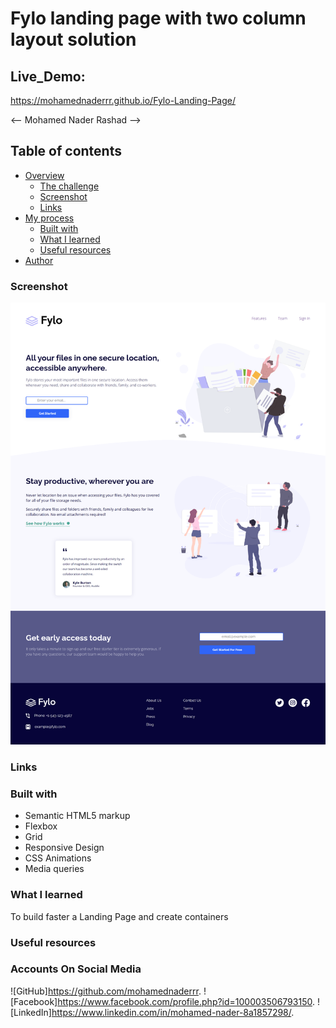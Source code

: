# Fylo landing page with two column layout solution

## Live_Demo:
https://mohamednaderrr.github.io/Fylo-Landing-Page/

<-- Mohamed Nader Rashad -->

## Table of contents

- [Overview](#overview)
  - [The challenge](#the-challenge)
  - [Screenshot](#screenshot)
  - [Links](#links)
- [My process](#my-process)
  - [Built with](#built-with)
  - [What I learned](#what-i-learned)
  - [Useful resources](#useful-resources)
- [Author](#author)


### Screenshot

![](./screenshot/screenshot-desktop.png)

### Links

### Built with

- Semantic HTML5 markup
- Flexbox
- Grid
- Responsive Design
- CSS Animations
- Media queries

### What I learned

To build faster a Landing Page and create containers

### Useful resources

### Accounts On Social Media
![GitHub]https://github.com/mohamednaderrr.
![Facebook]https://www.facebook.com/profile.php?id=100003506793150.
![LinkedIn]https://www.linkedin.com/in/mohamed-nader-8a1857298/.
